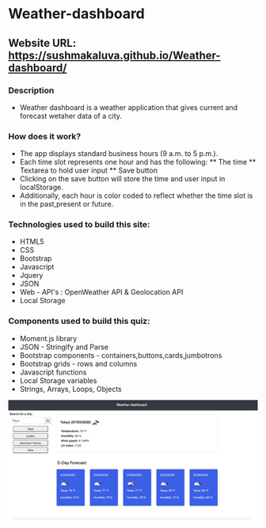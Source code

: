 # Weather-dashboard

## Website URL: https://sushmakaluva.github.io/Weather-dashboard/

### Description

* Weather dashboard is a weather application that gives current and forecast wetaher data of a city.

### How does it work?
 
* The app displays standard business hours (9 a.m. to 5 p.m.). 
* Each time slot represents one hour and has the following:
 ** The time
 ** Textarea to hold user input
 ** Save button
* Clicking on the save button will store the time and user input in localStorage.
* Additionally, each hour is color coded to reflect whether the time slot is in the past,present or future.


### Technologies used to build this site:

* HTML5  
* CSS
* Bootstrap
* Javascript
* Jquery
* JSON
* Web - API's : OpenWeather API & Geolocation API
* Local Storage



### Components used to build this quiz:

+ Moment.js library
+ JSON - Stringify and Parse
+ Bootstrap components - containers,buttons,cards,jumbotrons
+ Bootstrap grids - rows and columns 
+ Javascript functions
+ Local Storage variables
+ Strings, Arrays, Loops, Objects



![Screenshot](assets/website_img.png)
